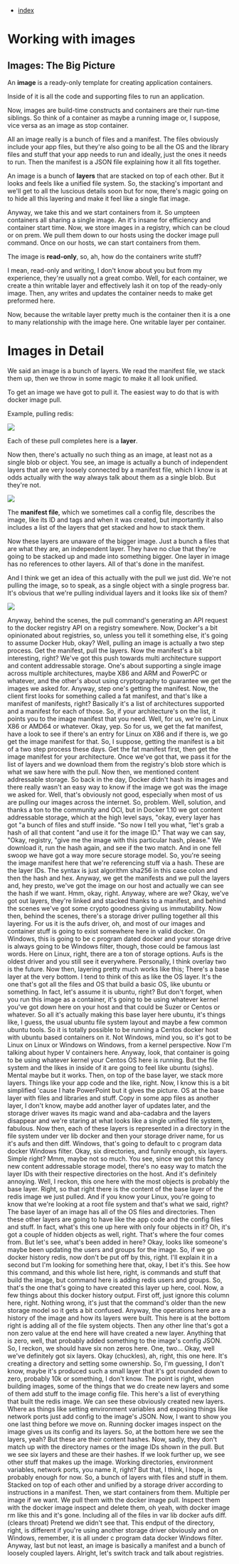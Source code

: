 - [index](https://github.com/KiraDiShira/Docker/blob/master/README.md#docker)

# Working with images

## Images: The Big Picture

An **image** is a ready-only template for creating application containers. 

Inside of it is all the code and supporting files to run an application.

Now, images are build-time constructs and containers are their run-time siblings. So think of a container as maybe a running image or, I suppose, vice versa as an image as stop container. 

All an image really is a bunch of files and a manifest. The files obviously include your app files, but they're also going to be all the OS and the library files and stuff that your app needs to run and ideally, just the ones it needs to run. Then the manifest is a JSON file explaining how it all fits together. 

An image is a bunch of **layers** that are stacked on top of each other. But it looks and feels like a unified file system. So, the stacking's important and we'll get to all the luscious details soon but for now, there's magic going on to hide all this layering and make it feel like a single flat image. 

Anyway, we take this and we start containers from it. So umpteen containers all sharing a single image. An it's insane for efficiency and container start time. Now, we store images in a registry, which can be cloud or on prem. We pull them down to our hosts using the docker image pull command. Once on our hosts, we can start containers from them.

The image is **read-only**, so, ah, how do the containers write stuff?

I mean, read-only and writing, I don't know about you but from my experience, they're usually not a great combo. Well, for each container, we create a thin writable layer and effectively lash it on top of the ready-only image. Then, any writes and updates the container needs to make get preformed here.

Now, because the writable layer pretty much is the container then it is a one to many relationship with the image here. One writable layer per container.

# Images in Detail

We said an image is a bunch of layers. We read the manifest file, we stack them up, then we throw in some magic to make it all look unified. 

To get an image we have got to pull it. The easiest way to do that is with docker image pull. 

Example, pulling redis:

<img src="https://github.com/KiraDiShira/Docker/blob/master/WorkingWithImages/Images/wwi1.PNG" />

Each of these pull completes here is a **layer**.

Now then, there's actually no such thing as an image, at least not as a single blob or object. You see, an image is actually a bunch of independent layers that are very loosely connected by a manifest file, which I know is at odds actually with the way always talk about them as a single blob. But they're not. 

<img src="https://github.com/KiraDiShira/Docker/blob/master/WorkingWithImages/Images/wwi2.PNG" />

The **manifest file**, which we sometimes call a config file, describes the image, like its ID and tags and when it was created, but importantly it also includes a list of the layers that get stacked and how to stack them.

Now these layers are unaware of the bigger image. Just a bunch a files that are what they are, an independent layer. They have no clue that they're going to be stacked up and made into something bigger. One layer in image has no references to other layers. All of that's done in the manifest.

And I think we get an idea of this actually with the pull we just did. We're not pulling the image, so to speak, as a single object with a single progress bar. It's obvious that we're pulling individual layers and it looks like six of them?

<img src="https://github.com/KiraDiShira/Docker/blob/master/WorkingWithImages/Images/wwi3.PNG" />

Anyway, behind the scenes, the pull command's generating an API request to the docker registry API on a registry somewhere. Now, Docker's a bit opinionated about registries, so, unless you tell it something else, it's going to assume Docker Hub, okay? Well, pulling an image is actually a two step process. Get the manifest, pull the layers. Now the manifest's a bit interesting, right? We've got this push towards multi architecture support and content addressable storage. One's about supporting a single image across multiple architectures, maybe X86 and ARM and PowerPC or whatever, and the other's about using cryptography to guarantee we get the images we asked for. Anyway, step one's getting the manifest. Now, the client first looks for something called a fat manifest, and that's like a manifest of manifests, right? Basically it's a list of architectures supported and a manifest for each of those. So, if your architecture's on the list, it points you to the image manifest that you need. Well, for us, we're on Linux X86 or AMD64 or whatever. Okay, yep. So for us, we get the fat manifest, have a look to see if there's an entry for Linux on X86 and if there is, we go get the image manifest for that. So, I suppose, getting the manifest is a bit of a two step process these days. Get the fat manifest first, then get the image manifest for your architecture. Once we've got that, we pass it for the list of layers and we download them from the registry's blob store which is what we saw here with the pull. Now then, we mentioned content addressable storage. So back in the day, Docker didn't hash its images and there really wasn't an easy way to know if the image we got was the image we asked for. Well, that's obviously not good, especially when most of us are pulling our images across the internet. So, problem. Well, solution, and thanks a ton to the community and OCI, but in Docker 1.10 we got content addressable storage, which at the high level says, "okay, every layer has got "a bunch of files and stuff inside. "So now I tell you what, "let's grab a hash of all that content "and use it for the image ID." That way we can say, "Okay, registry, "give me the image with this particular hash, please." We download it, run the hash again, and see if the two match. And in one fell swoop we have got a way more secure storage model. So, you're seeing the image manifest here that we're referencing stuff via a hash. These are the layer IDs. The syntax is just algorithm sha256 in this case colon and then the hash and hex. Anyway, we get the manifests and we pull the layers and, hey presto, we've got the image on our host and actually we can see the hash if we want. Hmm, okay, right. Anyway, where are we? Okay, we've got out layers, they're linked and stacked thanks to a manifest, and behind the scenes we've got some crypto goodness giving us immutability. Now then, behind the scenes, there's a storage driver pulling together all this layering. For us it is the aufs driver, oh, and most of our images and container stuff is going to exist somewhere here in valid docker. On Windows, this is going to be c program dated docker and your storage drive is always going to be Windows filter, though, those could be famous last words. Here on Linux, right, there are a ton of storage options. Aufs is the oldest driver and you still see it everywhere. Personally, I think overlay two is the future. Now then, layering pretty much works like this; There's a base layer at the very bottom. I tend to think of this as like the OS layer. It's the one that's got all the files and OS that build a basic OS, like ubuntu or something. In fact, let's assume it is ubuntu, right? But don't forget, when you run this image as a container, it's going to be using whatever kernel you've got down here on your host and that could be Suzer or Centos or whatever. So all it's actually making this base layer here ubuntu, it's things like, I guess, the usual ubuntu file system layout and maybe a few common ubuntu tools. So it is totally possible to be running a Centos docker host with ubuntu based containers on it. Not Windows, mind you, so it's got to be Linux on Linux or Windows on Windows, from a kernel perspective. Now I'm talking about hyper V containers here. Anyway, look, that container is going to be using whatever kernel your Centos OS here is running. But the file system and the likes in inside of it are going to feel like ubuntu (sighs). Mental maybe but it works. Then, on top of the base layer, we stack more layers. Things like your app code and the like, right. Now, I know this is a bit simplified 'cause I hate PowerPoint but it gives the picture. OS at the base layer with files and libraries and stuff. Copy in some app files as another layer, I don't know, maybe add another layer of updates later, and the storage driver waves its magic wand and aba-cadabra and the layers disappear and we're staring at what looks like a single unified file system, fabulous. Now then, each of these layers is represented in a directory in the file system under ver lib docker and then your storage driver name, for us it's aufs and then diff. Windows, that's going to default to c program data docker Windows filter. Okay, six directories, and funnily enough, six layers. Simple right? Mmm, maybe not so much. You see, since we got this fancy new content addressable storage model, there's no easy way to match the layer IDs with their respective directories on the host. And it's definitely annoying. Well, I reckon, this one here with the most objects is probably the base layer. Right, so that right there is the content of the base layer of the redis image we just pulled. And if you know your Linux, you're going to know that we're looking at a root file system and that's what we said, right? The base layer of an image has all of the OS files and directories. Then these other layers are going to have like the app code and the config files and stuff. In fact, what's this one up here with only four objects in it? Oh, it's got a couple of hidden objects as well, right. That's where the four comes from. But let's see, what's been added in here? Okay, looks like someone's maybe been updating the users and groups for the image. So, if we go docker history redis, now don't be put off by this, right. I'll explain it in a second but I'm looking for something here that, okay, I bet it's this. See how this command, and this whole list here, right, is commands and stuff that build the image, but command here is adding redis users and groups. So, that's the one that's going to have created this layer up here, cool. Now, a few things about this docker history output. First off, just ignore this column here, right. Nothing wrong, it's just that the command's older than the new storage model so it gets a bit confused. Anyway, the operations here are a history of the image and how its layers were built. This here is at the bottom right is adding all of the file system objects. Then any other line that's got a non zero value at the end here will have created a new layer. Anything that is zero, well, that probably added something to the image's config JSON. So, I reckon, we should have six non zeros here. One, two... Okay, well we've definitely got six layers. Okay (chuckles), ah, right, this one here. It's creating a directory and setting some ownership. So, I'm guessing, I don't know, maybe it's produced such a small layer that it's got rounded down to zero, probably 10k or something, I don't know. The point is right, when building images, some of the things that we do create new layers and some of them add stuff to the image config file. This here's a list of everything that built the redis image. We can see these obviously created new layers. Where as things like setting environment variables and exposing things like network ports just add config to the image's JSON. Now, I want to show you one last thing before we move on. Running docker images inspect on the image gives us its config and its layers. So, at the bottom here we see the layers, yeah? But these are their content hashes. Now, sadly, they don't match up with the directory names or the image IDs shown in the pull. But we see six layers and these are their hashes. If we look further up, we see other stuff that makes up the image. Working directories, environment variables, network ports, you name it, right? But that, I think, I hope, is probably enough for now. So, a bunch of layers with files and stuff in them. Stacked on top of each other and unified by a storage driver according to instructions in a manifest. Then, we start containers from them. Multiple per image if we want. We pull them with the docker image pull. Inspect them with the docker image inspect and delete them, oh yeah, with docker image rm like this and it's gone. Including all of the files in var lib docker aufs diff. (clears throat) Pretend we didn't see that. This endput of the directory, right, is different if you're using another storage driver obviously and on Windows, remember, it is all under c program data docker Windows filter. Anyway, last but not least, an image is basically a manifest and a bunch of loosely coupled layers. Alright, let's switch track and talk about registries.
